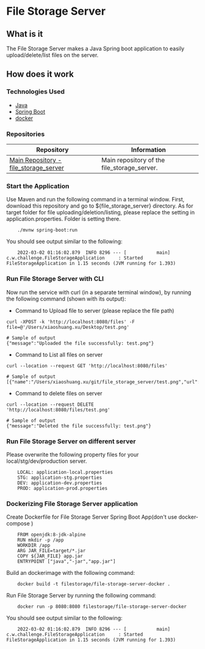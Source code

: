 # File Storage Server

## What is it

The File Storage Server makes a Java Spring boot application to easily upload/delete/list files on the server.

## How does it work

### Technologies Used

- [Java](https://www.oracle.com/java/technologies/)
- [Spring Boot](https://spring.io/projects/spring-boot)
- [docker](https://www.docker.com/)

### Repositories

|Repository | Information |
|--------|----------|
|[Main Repository - file_storage_server](https://github.com/ercixiaoshuang/file_storage_server)| Main repository of the file_storage_server.|


### Start the Application 
Use Maven and run the following command in a terminal window. 
First, download this repository and go to ${file_storage_server} directory. As for target folder for file uploading/deletion/listing, please replace the setting in application.properties. Folder is setting there. 
```
    ./mvnw spring-boot:run
```
You should see output similar to the following:
```    
    2022-03-02 01:16:02.879  INFO 8296 --- [           main] c.w.challenge.FileStorageApplication     : Started FileStorageApplication in 1.15 seconds (JVM running for 1.393)
```

### Run File Storage Server with CLI
Now run the service with curl (in a separate terminal window), by running the following command (shown with its output):

- Command to Upload file to server (please replace the file path)
```shell
curl -XPOST -k 'http://localhost:8080/files' -F file=@'/Users/xiaoshuang.xu/Desktop/test.png'

# Sample of output
{"message":"Uploaded the file successfully: test.png"}
```

- Command to List all files on server
```shell
curl --location --request GET 'http://localhost:8080/files'

# Sample of output 
[{"name":"/Users/xiaoshuang.xu/git/file_storage_server/test.png","url":"http://localhost:8080/files/test.png"}]
```

- Command to delete files on server
```shell
curl --location --request DELETE 'http://localhost:8080/files/test.png'

# Sample of output
{"message":"Deleted the file successfully: test.png"}
```

### Run File Storage Server on different server
Please overwrite the following property files for your local/stg/dev/production server.
```
    LOCAL: application-local.properties
    STG: application-stg.properties
    DEV: application-dev.properties
    PROD: application-prod.properties
```
### Dockerizing File Storage Server application
Create Dockerfile for File Storage Server Spring Boot App(don't use docker-compose )

```
    FROM openjdk:8-jdk-alpine
    RUN mkdir -p /app
    WORKDIR /app
    ARG JAR_FILE=target/*.jar
    COPY ${JAR_FILE} app.jar
    ENTRYPOINT ["java","-jar","app.jar"]
```

Build an dockerimage with the following command:
```
    docker build -t filestorage/file-storage-server-docker .
```

Run File Storage Server by running the following command:
```
    docker run -p 8080:8080 filestorage/file-storage-server-docker
```

You should see output similar to the following:
```    
    2022-03-02 01:16:02.879  INFO 8296 --- [           main] c.w.challenge.FileStorageApplication     : Started FileStorageApplication in 1.15 seconds (JVM running for 1.393)
```